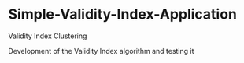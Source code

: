 # Simple-Validity-Index-Application
Validity Index Clustering

Development of the Validity Index algorithm
and
testing it
